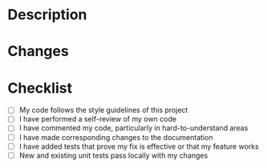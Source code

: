 # Description

<!--
Please include a summary of the change(s) and which issue(s) is fixed.
Please also include relevant motivation and context.
List any dependencies that are required for this change.
-->

# Changes

<!--
- Added '...'
- Updated '...'
- Removed '...'
-->

# Checklist

- [ ] My code follows the style guidelines of this project
- [ ] I have performed a self-review of my own code
- [ ] I have commented my code, particularly in hard-to-understand areas
- [ ] I have made corresponding changes to the documentation
- [ ] I have added tests that prove my fix is effective or that my feature works
- [ ] New and existing unit tests pass locally with my changes

